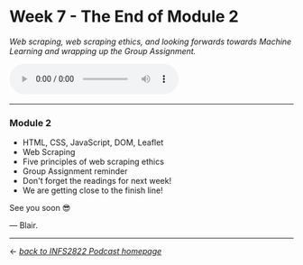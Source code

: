 # Week 7 - The End of Module 2

_Web scraping, web scraping ethics, and looking forwards towards Machine Learning and wrapping up the Group Assignment._

<audio controls>
  <source src="../../podcast-assets/ep00007-rev01.mp3" type="audio/mpeg">
Your browser does not support the audio element.
</audio>
&nbsp;

---

### Module 2

- HTML, CSS, JavaScript, DOM, Leaflet
- Web Scraping
- Five principles of web scraping ethics
- Group Assignment reminder
- Don't forget the readings for next week!
- We are getting close to the finish line!

See you soon 😎

&mdash; Blair.

---

&larr; _[back to INFS2822 Podcast homepage](https://blairw.github.io/infs2822podcast/)_
